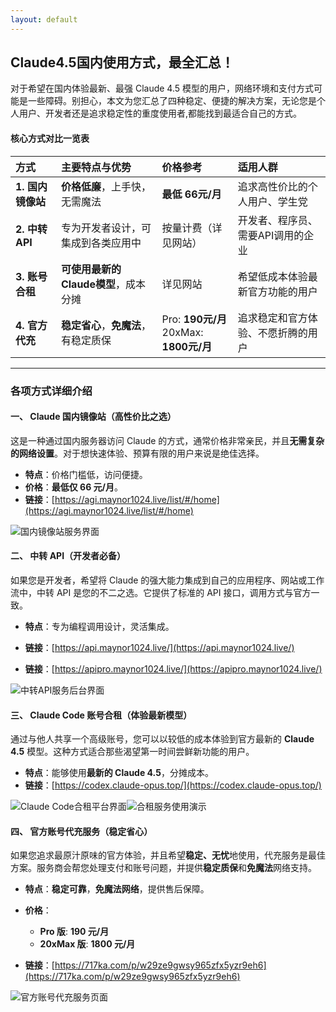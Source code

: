 ```yaml
---
layout: default
---
```


## Claude4.5国内使用方式，最全汇总！

对于希望在国内体验最新、最强 Claude 4.5 模型的用户，网络环境和支付方式可能是一些障碍。别担心，本文为您汇总了四种稳定、便捷的解决方案，无论您是个人用户、开发者还是追求稳定性的重度使用者,都能找到最适合自己的方式。

#### **核心方式对比一览表**

| 方式           | 主要特点与优势                 | 价格参考                                   | 适用人群               |
| :----------- | :---------------------- | :------------------------------------- | :----------------- |
| **1. 国内镜像站** | **价格低廉**，上手快，无需魔法       | **最低 66元/月**                           | 追求高性价比的个人用户、学生党    |
| **2. 中转API** | 专为开发者设计，可集成到各类应用中       | 按量计费（详见网站）                             | 开发者、程序员、需要API调用的企业 |
| **3. 账号合租**  | **可使用最新的Claude模型**，成本分摊 | 详见网站                                   | 希望低成本体验最新官方功能的用户   |
| **4. 官方代充**  | **稳定省心**，**免魔法**，有稳定质保  | Pro: **190元/月**<br>20xMax: **1800元/月** | 追求稳定和官方体验、不愿折腾的用户  |

---

### **各项方式详细介绍**

#### **一、 Claude 国内镜像站（高性价比之选）**

这是一种通过国内服务器访问 Claude 的方式，通常价格非常亲民，并且**无需复杂的网络设置**。对于想快速体验、预算有限的用户来说是绝佳选择。

* **特点**：价格门槛低，访问便捷。
* **价格**：**最低仅 66 元/月**。
* **链接**：[https://agi.maynor1024.live/list/#/home](https://agi.maynor1024.live/list/#/home)

![国内镜像站服务界面](https://restname.oss-cn-hangzhou.aliyuncs.com/image-20250930023127762.png)

#### **二、 中转 API（开发者必备）**

如果您是开发者，希望将 Claude 的强大能力集成到自己的应用程序、网站或工作流中，中转 API 是您的不二之选。它提供了标准的 API 接口，调用方式与官方一致。

* **特点**：专为编程调用设计，灵活集成。
* **链接**：[https://api.maynor1024.live/](https://api.maynor1024.live/)

* **链接**：[https://apipro.maynor1024.live/](https://apipro.maynor1024.live/)

![中转API服务后台界面](https://restname.oss-cn-hangzhou.aliyuncs.com/image-20250930023039375.png)

#### **三、 Claude Code 账号合租（体验最新模型）**

通过与他人共享一个高级账号，您可以以较低的成本体验到官方最新的 **Claude 4.5** 模型。这种方式适合那些渴望第一时间尝鲜新功能的用户。

* **特点**：能够使用**最新的 Claude 4.5**，分摊成本。
* **链接**：[https://codex.claude-opus.top/](https://codex.claude-opus.top/)

![Claude Code合租平台界面](https://restname.oss-cn-hangzhou.aliyuncs.com/image-20250930023315753.png)![合租服务使用演示](https://restname.oss-cn-hangzhou.aliyuncs.com/image-20250930023734205.png)

#### **四、 官方账号代充服务（稳定省心）**

如果您追求最原汁原味的官方体验，并且希望**稳定、无忧**地使用，代充服务是最佳方案。服务商会帮您处理支付和账号问题，并提供**稳定质保**和**免魔法**网络支持。

* **特点**：**稳定可靠**，**免魔法网络**，提供售后保障。
* **价格**：

  * **Pro 版**: **190 元/月**
  * **20xMax 版**: **1800 元/月**
* **链接**：[https://717ka.com/p/w29ze9gwsy965zfx5yzr9eh6](https://717ka.com/p/w29ze9gwsy965zfx5yzr9eh6)

![官方账号代充服务页面](https://restname.oss-cn-hangzhou.aliyuncs.com/image-20250930023544065.png)